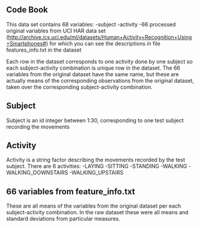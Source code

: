 Code Book
---------

This data set contains 68 variables:
-subject
-activity
-66 processed original variables from UCI HAR data set (http://archive.ics.uci.edu/ml/datasets/Human+Activity+Recognition+Using+Smartphones#) for which you can see the descriptions in file features_info.txt in the dataset

Each row in the dataset corresponds to one activity done by one subject so each subject-activity combination is unique row in the dataset. The 66 variables from the original dataset have the same name, but these are actually means of the corresponding observations from the original dataset, taken over the corresponding subject-activity combination.


## Subject
Subject is an id integer between 1:30, corresponding to one test subject recording the movements

## Activity
Activity is a string factor describing the movements recorded by the test subject. There are 6 activities:
-LAYING
-SITTING
-STANDING
-WALKING
-WALKING_DOWNSTAIRS
-WALKING_UPSTAIRS

## 66 variables from feature_info.txt
These are all means of the variables from the original dataset per each subject-activity combination. In the raw dataset these were all means and standard deviations from particular measures.

